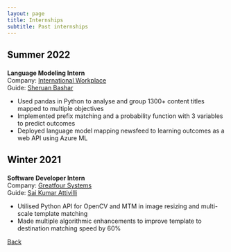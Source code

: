 ```yaml
---
layout: page
title: Internships
subtitle: Past internships
---
```


## <p style="color: black">Summer 2022</p>
**Language Modeling Intern**  
Company: [International Workplace](https://www.internationalworkplace.com/)  
Guide: [Sheruan Bashar](https://www.linkedin.com/in/sheruan-bashar-6b2517160/)
- Used pandas in Python to analyse and group 1300+ content titles mapped to multiple objectives
- Implemented prefix matching and a probability function with 3 variables to predict outcomes
- Deployed language model mapping newsfeed to learning outcomes as a web API using Azure ML

## <p style="color: black">Winter 2021</p>
**Software Developer Intern**  
Company: [Greatfour Systems](https://greatfour.com/)  
Guide: [Sai Kumar Attivilli](https://in.linkedin.com/in/sai-kumar-attivilli-368521b1)
- Utilised Python API for OpenCV and MTM in image resizing and multi-scale template matching
- Made multiple algorithmic enhancements to improve template to destination matching speed by 60%

[Back](..)